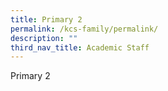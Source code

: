 ```yaml
---
title: Primary 2
permalink: /kcs-family/permalink/
description: ""
third_nav_title: Academic Staff
---
```


Primary 2